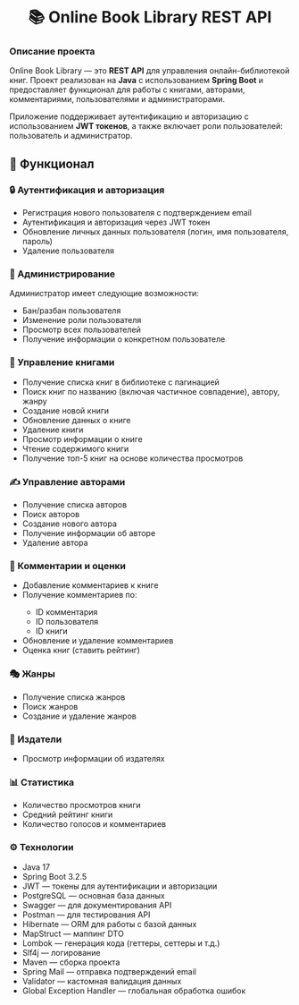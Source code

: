 <h1 align="center">📚 Online Book Library REST API</h1>
<h3>Описание проекта</h3>
Online Book Library — это <strong>REST API</strong> для управления онлайн-библиотекой книг. Проект реализован на <strong>Java</strong> с использованием <strong>Spring Boot</strong> и предоставляет функционал для работы с книгами, авторами, комментариями, пользователями и администраторами.

Приложение поддерживает аутентификацию и авторизацию с использованием <strong>JWT токенов</strong>, а также включает роли пользователей: пользователь и администратор.

<h2>🚀 Функционал</h2>
<h3>🔒 Аутентификация и авторизация</h3>
<ul>
  <li>Регистрация нового пользователя с подтверждением email</li>
  <li>Аутентификация и авторизация через JWT токен</li>
  <li>Обновление личных данных пользователя (логин, имя пользователя, пароль)</li>
  <li>Удаление пользователя</li>
</ul>

<h3>👤 Администрирование</h3>
Администратор имеет следующие возможности:
<p>
<ul>
<li>Бан/разбан пользователя</li>
<li>Изменение роли пользователя</li>
<li>Просмотр всех пользователей</li>
<li>Получение информации о конкретном пользователе</li>
</ul>
<h3>📖 Управление книгами</h3>
<ul>
<li>Получение списка книг в библиотеке с пагинацией</li>
<li>Поиск книг по названию (включая частичное совпадение), автору, жанру</li>
<li>Создание новой книги</li>
<li>Обновление данных о книге</li>
<li>Удаление книги</li>
<li>Просмотр информации о книге</li>
<li>Чтение содержимого книги</li>
<li>Получение топ-5 книг на основе количества просмотров</li>
</ul>
<h3>✍️ Управление авторами</h3>
<ul>
<li>Получение списка авторов</li>
<li>Поиск авторов</li>
<li>Создание нового автора</li>
<li>Получение информации об авторе</li>
<li>Удаление автора</li>
</ul>
<h3>💬 Комментарии и оценки</h3>
<ul>
<li>Добавление комментариев к книге</li>
<li>Получение комментариев по:</li>
<ul>
<li>ID комментария</li>
<li>ID пользователя</li>
<li>ID книги</li>
</ul>
<li>Обновление и удаление комментариев</li>
<li>Оценка книг (ставить рейтинг)</li>
</ul>
<h3>🎭 Жанры</h3>
<ul>
<li>Получение списка жанров</li>
<li>Поиск жанров</li>
<li>Создание и удаление жанров</li>
</ul>
<h3>🏢 Издатели</h3>
<ul>
<li>Просмотр информации об издателях</li>
</ul>
<h3>📊 Статистика</h3>
<ul>
<li>Количество просмотров книги</li>
<li>Средний рейтинг книги</li>
<li>Количество голосов и комментариев</li>
</ul>
<h3>⚙️ Технологии</h3>
<ul>
<li>Java 17</li>
<li>Spring Boot 3.2.5</li>
<li>JWT — токены для аутентификации и авторизации</li>
<li>PostgreSQL — основная база данных</li>
<li>Swagger — для документирования API</li>
<li>Postman — для тестирования API</li>
<li>Hibernate — ORM для работы с базой данных</li>
<li>MapStruct — маппинг DTO</li>
<li>Lombok — генерация кода (геттеры, сеттеры и т.д.)</li>
<li>Slf4j — логирование</li>
<li>Maven — сборка проекта</li>
<li>Spring Mail — отправка подтверждений email</li>
<li>Validator — кастомная валидация данных</li>
<li>Global Exception Handler — глобальная обработка ошибок</li>
</ul>
